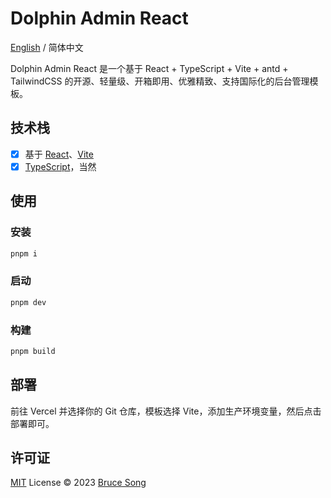 # Dolphin Admin React

[English](./README.md) / 简体中文

Dolphin Admin React 是一个基于 React + TypeScript + Vite + antd + TailwindCSS 的开源、轻量级、开箱即用、优雅精致、支持国际化的后台管理模板。

## 技术栈

- [x] 基于 [React](https://react.dev/)、[Vite](https://vitejs.dev/)
- [x] [TypeScript](https://www.typescriptlang.org/)，当然

## 使用

### 安装

```bash
pnpm i
```

### 启动

```bash
pnpm dev
```

### 构建

```bash
pnpm build
```

## 部署

前往 Vercel 并选择你的 Git 仓库，模板选择 Vite，添加生产环境变量，然后点击部署即可。

## 许可证

[MIT](/LICENSE) License &copy; 2023 [Bruce Song](https://github.com/recallwei)
